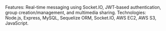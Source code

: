 Features: Real-time messaging using Socket.IO, JWT-based authentication, group creation/management, and
multimedia sharing.
Technologies: Node.js, Express, MySQL, Sequelize ORM, Socket.IO, AWS EC2, AWS S3, JavaScript.
